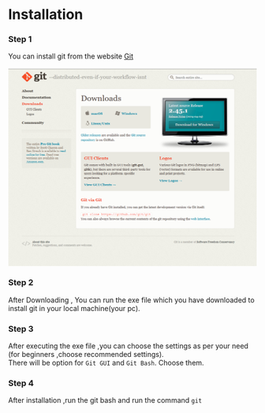 # Installation

### Step 1
You can install git from the website [Git](https://git-scm.com/downloads)
<br>
<br>
<img src = "../assets/Screenshot(31)(1)(1).png" height = "400px" width = "700px" align = "center">
<br>
### Step 2
After Downloading , You can run the exe file which you have downloaded to install git in your local machine(your pc).
<br>

### Step 3 
After executing the exe file ,you can choose the settings as per your need (for beginners ,choose recommended settings).
<br>
There will be option for ```Git GUI``` and ```Git Bash```. Choose them.

### Step 4
After installation ,run the git bash and run the command ```git```
